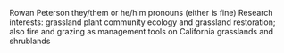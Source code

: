 Rowan Peterson
they/them or he/him pronouns (either is fine)
Research interests: grassland plant community ecology and grassland restoration; also fire and grazing as management tools on California grasslands and shrublands